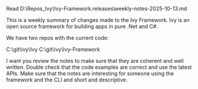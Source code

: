 ﻿Read D:\Repos\_Ivy\Ivy-Framework\.releases\weekly-notes-2025-10-13.md

This is a weekly summary of changes made to the Ivy Framework.
Ivy is an open source framework for building apps in pure .Net and C#.

We have two repos with the current code:

C:\git\ivy\Ivy
C:\git\ivy\Ivy-Framework

I want you review the notes to make sure that they are coherent and well written. Double check that the code examples are correct and use the latest APIs. Make sure that the notes are interesting for someone using the framework and the CLI and short and descriptive.
